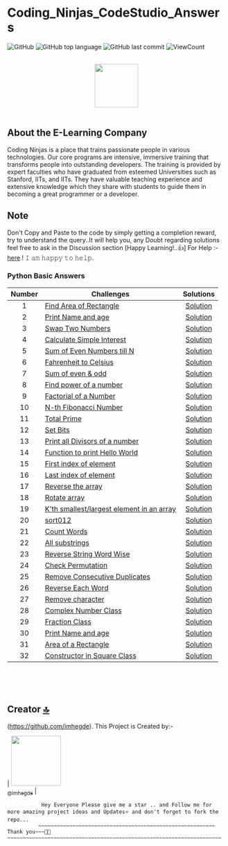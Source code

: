 # Coding_Ninjas_CodeStudio_Answers

![GitHub](https://img.shields.io/github/license/imhegde/Coding_Ninjas_CodeStudio_Answers?style=flat)
![GitHub top language](https://img.shields.io/github/languages/top/imhegde/Coding_Ninjas_CodeStudio_Answers?style=flat)
![GitHub last commit](https://img.shields.io/github/last-commit/imhegde/Coding_Ninjas_CodeStudio_Answers?style=flat)
![ViewCount](https://views.whatilearened.today/views/github/hegdepavankumar/Coding_Ninjas_CodeStudio_Answers.svg?cache=remove)


<p align="center">  
	<br>
	<a href="https://www.codingninjas.com/r">
        <img height=100 src="https://asset.brandfetch.io/idQVGbrvGL/idjXOxpy_J.svg"> 
    </a>
    <br>
    <br>
</p>


## About the E-Learning Company
Coding Ninjas is a place that trains passionate people in various technologies. Our core programs are intensive, immersive training that transforms people into outstanding developers. The training is provided by expert faculties who have graduated from esteemed Universities such as Stanford, IITs, and IITs. They have valuable teaching experience and extensive knowledge which they share with students to guide them in becoming a great programmer or a developer.

## Note 
Don't Copy and Paste to the code by simply getting a completion reward, try to understand the query..It will help you, any Doubt regarding solutions feel free to ask in the Discussion section [Happy Learning!..👍] 
For Help :- [here](https://github.com/imhegde/imhegde/issues/1) ! 𝙸 𝚊𝚖 𝚑𝚊𝚙𝚙𝚢 𝚝𝚘 𝚑𝚎𝚕𝚙.



### Python Basic Answers

| Number | Challenges | Solutions |
|:------:|------------|:---------:|
| 1 | [Find Area of Rectangle](https://www.codingninjas.com/codestudio/guided-paths/basics-of-python/content/118790/offering/1461384?leftPanelTab=0)|[Solution](https://github.com/imhegde/Coding_Ninjas_CodeStudio_Python-_Answers/blob/main/Python_Programs/Question1.py)
| 2 | [Print Name and age](https://www.codingninjas.com/codestudio/guided-paths/basics-of-python/content/118790/offering/1461385)|[Solution](https://github.com/imhegde/Coding_Ninjas_CodeStudio_Python-_Answers/blob/main/Python_Programs/Question2.py)
| 3 | [Swap Two Numbers](https://www.codingninjas.com/codestudio/guided-paths/basics-of-python/content/118790/offering/1461386?leftPanelTab=0)|[Solution](https://github.com/imhegde/Coding_Ninjas_CodeStudio_Python-_Answers/blob/main/Python_Programs/Question3.py)
| 4 | [Calculate Simple Interest](https://www.codingninjas.com/codestudio/guided-paths/basics-of-python/content/118790/offering/1461387?leftPanelTab=0)|[Solution](https://github.com/imhegde/Coding_Ninjas_CodeStudio_Python-_Answers/blob/main/Python_Programs/Question4.py)
| 5 | [Sum of Even Numbers till N](https://www.codingninjas.com/codestudio/guided-paths/basics-of-python/content/118792/offering/1461388?leftPanelTab=0)|[Solution](https://github.com/imhegde/Coding_Ninjas_CodeStudio_Python-_Answers/blob/main/Python_Programs/Question5.py)
| 6 | [Fahrenheit to Celsius](https://www.codingninjas.com/codestudio/guided-paths/basics-of-python/content/118792/offering/1461389)|[Solution](https://github.com/imhegde/Coding_Ninjas_CodeStudio_Python-_Answers/blob/main/Python_Programs/Question6.py)
| 7 | [Sum of even & odd](https://www.codingninjas.com/codestudio/guided-paths/basics-of-python/content/118792/offering/1461390?leftPanelTab=0)|[Solution](https://github.com/imhegde/Coding_Ninjas_CodeStudio_Python-_Answers/blob/main/Python_Programs/Question7.py)
| 8 | [Find power of a number](https://www.codingninjas.com/codestudio/guided-paths/basics-of-python/content/118792/offering/1461391?leftPanelTab=0)|[Solution](https://github.com/imhegde/Coding_Ninjas_CodeStudio_Python-_Answers/blob/main/Python_Programs/Question8.py)
| 9 | [Factorial of a Number](https://www.codingninjas.com/codestudio/guided-paths/basics-of-python/content/118792/offering/1461392?leftPanelTab=0)|[Solution](https://github.com/imhegde/Coding_Ninjas_CodeStudio_Python-_Answers/blob/main/Python_Programs/Question9.py)
| 10 | [N-th Fibonacci Number](https://www.codingninjas.com/codestudio/guided-paths/basics-of-python/content/118792/offering/1461392?leftPanelTab=0)|[Solution](https://github.com/imhegde/Coding_Ninjas_CodeStudio_Python-_Answers/blob/main/Python_Programs/Question10.py)
| 11 | [Total Prime](https://www.codingninjas.com/codestudio/guided-paths/basics-of-python/content/118793/offering/1461401)|[Solution](https://github.com/imhegde/Coding_Ninjas_CodeStudio_Python-_Answers/blob/main/Python_Programs/Question10.py)
| 12 | [Set Bits](https://www.codingninjas.com/codestudio/guided-paths/basics-of-python/content/118793/offering/1461399?leftPanelTab=0)|[Solution](https://github.com/imhegde/Coding_Ninjas_CodeStudio_Answers/blob/main/Python_Programs/Question12.py)
| 13 | [Print all Divisors of a number](https://www.codingninjas.com/codestudio/guided-paths/basics-of-python/content/118793/offering/1461396)|[Solution](https://github.com/imhegde/Coding_Ninjas_CodeStudio_Answers/blob/main/Python_Programs/Question13.py)
| 14 | [Function to print Hello World](https://www.codingninjas.com/codestudio/guided-paths/basics-of-python/content/118793/offering/1461395?leftPanelTab=0)|[Solution](https://github.com/imhegde/Coding_Ninjas_CodeStudio_Answers/blob/main/Python_Programs/Question14.py)
| 15 | [First index of element](https://www.codingninjas.com/codestudio/guided-paths/basics-of-python/content/118794/offering/1461402)|[Solution](https://github.com/imhegde/Coding_Ninjas_CodeStudio_Answers/blob/main/Python_Programs/Question15.py)
| 16 | [Last index of element](https://www.codingninjas.com/codestudio/guided-paths/basics-of-python/content/118794/offering/1461403?leftPanelTab=0)|[Solution](https://github.com/imhegde/Coding_Ninjas_CodeStudio_Answers/blob/main/Python_Programs/Question16.py)
| 17 | [Reverse the array](https://www.codingninjas.com/codestudio/guided-paths/basics-of-python/content/118794/offering/1461404?leftPanelTab=0)|[Solution](https://github.com/imhegde/Coding_Ninjas_CodeStudio_Answers/blob/main/Python_Programs/Question17.py)
| 18 | [Rotate array](https://www.codingninjas.com/codestudio/guided-paths/basics-of-python/content/118794/offering/1461405?leftPanelTab=0)|[Solution](https://github.com/imhegde/Coding_Ninjas_CodeStudio_Answers/blob/main/Python_Programs/Question18.py)
| 19 | [K'th smallest/largest element in an array](https://www.codingninjas.com/codestudio/guided-paths/basics-of-python/content/118794/offering/1461406?leftPanelTab=0)|[Solution](https://github.com/imhegde/Coding_Ninjas_CodeStudio_Answers/blob/main/Python_Programs/Question19.py)
| 20 | [sort012](https://www.codingninjas.com/codestudio/guided-paths/basics-of-python/content/118794/offering/1461407?leftPanelTab=0)|[Solution](https://github.com/imhegde/Coding_Ninjas_CodeStudio_Answers/blob/main/Python_Programs/Question20.py)
| 21 | [Count Words](https://www.codingninjas.com/codestudio/guided-paths/basics-of-python/content/118795/offering/1461408)|[Solution](https://github.com/imhegde/Coding_Ninjas_CodeStudio_Answers/blob/main/Python_Programs/Question21.py)
| 22 | [All substrings](https://www.codingninjas.com/codestudio/guided-paths/basics-of-python/content/118795/offering/1461409?leftPanelTab=0)|[Solution](https://github.com/imhegde/Coding_Ninjas_CodeStudio_Answers/blob/main/Python_Programs/Question22.py)
| 23 | [Reverse String Word Wise](https://www.codingninjas.com/codestudio/guided-paths/basics-of-python/content/118795/offering/1461410?leftPanelTab=0)|[Solution](https://github.com/imhegde/Coding_Ninjas_CodeStudio_Answers/blob/main/Python_Programs/Question23.py)
| 24 | [Check Permutation](https://www.codingninjas.com/codestudio/guided-paths/basics-of-python/content/118795/offering/1461411?leftPanelTab=0)|[Solution](https://github.com/imhegde/Coding_Ninjas_CodeStudio_Answers/blob/main/Python_Programs/Question24.py)
| 25 | [Remove Consecutive Duplicates](https://www.codingninjas.com/codestudio/guided-paths/basics-of-python/content/118795/offering/1461412?leftPanelTab=0)|[Solution](https://github.com/imhegde/Coding_Ninjas_CodeStudio_Answers/blob/main/Python_Programs/Question25.py)
| 26 | [Reverse Each Word](https://www.codingninjas.com/codestudio/guided-paths/basics-of-python/content/118795/offering/1461413?leftPanelTab=0)|[Solution](https://github.com/imhegde/Coding_Ninjas_CodeStudio_Answers/blob/main/Python_Programs/Question26.py)
| 27 | [Remove character](https://www.codingninjas.com/codestudio/guided-paths/basics-of-python/content/118795/offering/1461414?leftPanelTab=0)|[Solution](https://github.com/imhegde/Coding_Ninjas_CodeStudio_Answers/blob/main/Python_Programs/Question27.py)
| 28 | [Complex Number Class](https://www.codingninjas.com/codestudio/guided-paths/basics-of-python/content/118797/offering/1467359)|[Solution](https://github.com/imhegde/Coding_Ninjas_CodeStudio_Answers/blob/main/Python_Programs/Question28.py)
| 29 | [Fraction Class](https://www.codingninjas.com/codestudio/guided-paths/basics-of-python/content/118797/offering/1467359)|[Solution](https://github.com/imhegde/Coding_Ninjas_CodeStudio_Answers/blob/main/Python_Programs/Question29.py)
| 30 | [Print Name and age](https://www.codingninjas.com/codestudio/guided-paths/basics-of-python/content/118797/offering/1467363?leftPanelTab=0)|[Solution](https://github.com/imhegde/Coding_Ninjas_CodeStudio_Answers/blob/main/Python_Programs/Question30.py)
| 31 | [Area of a Rectangle](https://www.codingninjas.com/codestudio/guided-paths/basics-of-python/content/118797/offering/1467364?leftPanelTab=0)|[Solution](https://github.com/imhegde/Coding_Ninjas_CodeStudio_Answers/blob/main/Python_Programs/Question31.py)
| 32 | [Constructor in Square Class](https://www.codingninjas.com/codestudio/guided-paths/basics-of-python/content/118797/offering/1467367?leftPanelTab=0)|[Solution](https://github.com/imhegde/Coding_Ninjas_CodeStudio_Answers/blob/main/Python_Programs/Question32.py)










<br>
<br>
<br>


## Creator [🔝](#Building-a-Simple-Chatbot-in-Python-using-NLTK)

(https://github.com/imhegde). This Project is Created by:-

| [<img src="https://github.com/imhegde.png?size=115" width="115"><br><sub>@imhegde</sub>](https://github.com/imhegde) |

```
           Hey Everyone Please give me a star .. and Follow me for more amazing project ideas and Updates⭐ and don't forget to fork the repo...
          ~~~~~~~~~~~~~~~~~~~~~~~~~~~~~~~~~~~~~~~~~~~~~~~~~~~~~~~~~ Thank you~~~🙏😍~~~~~~~~~~~~~~~~~~~~~~~~~~~~~~~~~~~~~~~~~~~~~~~~~~~~~~~~~~~~~~~~~~~~~







